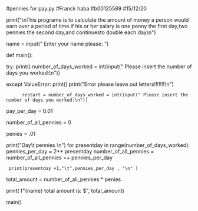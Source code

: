 
#pennies for pay.py
#Franck haba
#b00125589
#15/12/20

print("\nThis programe is to calculate the amount of money a person would earn over a period of time if his or her salary is one penny the first day,two pennies the second day,and continuesto double each day\n")

name = input(" Enter your name please: ")

def main():


 


 try:
          print()
          number_of_days_worked = int(input(" Please insert the number of days you worked:\n"))



 except ValueError:
          print()
          print("Error please leave out letters!!!!!!!\n")
          
          restart = number_of_days_worked = int(input(" Please insert the number of days you worked:\n"))

 

 
 pay_per_day = 0.01
 
 number_of_all_pennies = 0

 penies = .01


 print("Day\t pennies \n")
 for presentday in range(number_of_days_worked):
     pennies_per_day = 2** presentday
     number_of_all_pennies = number_of_all_pennies =+ pennies_per_day
     
     print(presentday +1,"\t",pennies_per_day , "\n" )



 total_amount =  number_of_all_pennies *  penies

 print( f"{name} total amount is: $", total_amount)


main()



